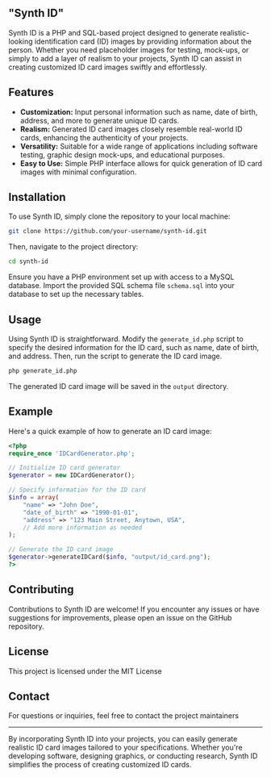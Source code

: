 ## "Synth ID"

Synth ID is a PHP and SQL-based project designed to generate realistic-looking identification card (ID) images by providing information about the person. Whether you need placeholder images for testing, mock-ups, or simply to add a layer of realism to your projects, Synth ID can assist in creating customized ID card images swiftly and effortlessly.

## Features

- **Customization:** Input personal information such as name, date of birth, address, and more to generate unique ID cards.
- **Realism:** Generated ID card images closely resemble real-world ID cards, enhancing the authenticity of your projects.
- **Versatility:** Suitable for a wide range of applications including software testing, graphic design mock-ups, and educational purposes.
- **Easy to Use:** Simple PHP interface allows for quick generation of ID card images with minimal configuration.

## Installation

To use Synth ID, simply clone the repository to your local machine:

```bash
git clone https://github.com/your-username/synth-id.git
```

Then, navigate to the project directory:

```bash
cd synth-id
```

Ensure you have a PHP environment set up with access to a MySQL database. Import the provided SQL schema file `schema.sql` into your database to set up the necessary tables.

## Usage

Using Synth ID is straightforward. Modify the `generate_id.php` script to specify the desired information for the ID card, such as name, date of birth, and address. Then, run the script to generate the ID card image.

```bash
php generate_id.php
```

The generated ID card image will be saved in the `output` directory.

## Example

Here's a quick example of how to generate an ID card image:

```php
<?php
require_once 'IDCardGenerator.php';

// Initialize ID card generator
$generator = new IDCardGenerator();

// Specify information for the ID card
$info = array(
    "name" => "John Doe",
    "date_of_birth" => "1990-01-01",
    "address" => "123 Main Street, Anytown, USA",
    // Add more information as needed
);

// Generate the ID card image
$generator->generateIDCard($info, "output/id_card.png");
?>
```

## Contributing

Contributions to Synth ID are welcome! If you encounter any issues or have suggestions for improvements, please open an issue on the GitHub repository.

## License

This project is licensed under the MIT License


## Contact

For questions or inquiries, feel free to contact the project maintainers


---

By incorporating Synth ID into your projects, you can easily generate realistic ID card images tailored to your specifications. Whether you're developing software, designing graphics, or conducting research, Synth ID simplifies the process of creating customized ID cards.
